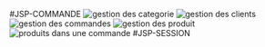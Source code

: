 #JSP-COMMANDE
![gestion des categorie](https://github.com/zakaria-333/JSP-Commandes/assets/77533601/73ccaae2-0f50-4999-8696-0dfef10aa2ea)
![gestion des clients](https://github.com/zakaria-333/JSP-Commandes/assets/77533601/03e46e2a-111c-4971-9d29-c0a9b2d18e33)
![gestion des commandes](https://github.com/zakaria-333/JSP-Commandes/assets/77533601/900b2c78-9c9f-4010-af37-b52ac27338c2)
![gestion des produit](https://github.com/zakaria-333/JSP-Commandes/assets/77533601/f01fc303-5178-4d42-9235-6192a1d5e7f0)
![produits dans une commande](https://github.com/zakaria-333/JSP-Commandes/assets/77533601/0bd3ad8d-03a0-45c1-93d7-68a442d560e6)
#JSP-SESSION
